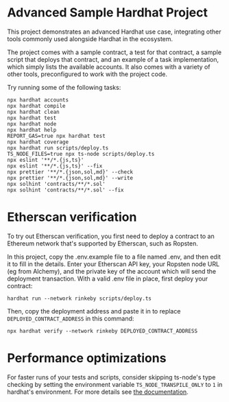 # Advanced Sample Hardhat Project

This project demonstrates an advanced Hardhat use case, integrating other
tools commonly used alongside Hardhat in the ecosystem.

The project comes with a sample contract, a test for that contract, a
sample script that deploys that contract, and an example of a task
implementation, which simply lists the available accounts. It also comes
with a variety of other tools, preconfigured to work with the project code.

Try running some of the following tasks:

```shell
npx hardhat accounts
npx hardhat compile
npx hardhat clean
npx hardhat test
npx hardhat node
npx hardhat help
REPORT_GAS=true npx hardhat test
npx hardhat coverage
npx hardhat run scripts/deploy.ts
TS_NODE_FILES=true npx ts-node scripts/deploy.ts
npx eslint '**/*.{js,ts}'
npx eslint '**/*.{js,ts}' --fix
npx prettier '**/*.{json,sol,md}' --check
npx prettier '**/*.{json,sol,md}' --write
npx solhint 'contracts/**/*.sol'
npx solhint 'contracts/**/*.sol' --fix
```

# Etherscan verification

To try out Etherscan verification, you first need to deploy a contract to
an Ethereum network that's supported by Etherscan, such as Ropsten.

In this project, copy the .env.example file to a file named .env, and then
edit it to fill in the details. Enter your Etherscan API key, your Ropsten
node URL (eg from Alchemy), and the private key of the account which will
send the deployment transaction. With a valid .env file in place, first
deploy your contract:

```shell
hardhat run --network rinkeby scripts/deploy.ts
```

Then, copy the deployment address and paste it in to replace
`DEPLOYED_CONTRACT_ADDRESS` in this command:

```shell
npx hardhat verify --network rinkeby DEPLOYED_CONTRACT_ADDRESS
```

# Performance optimizations

For faster runs of your tests and scripts, consider skipping ts-node's type
checking by setting the environment variable `TS_NODE_TRANSPILE_ONLY` to
`1` in hardhat's environment. For more details see
[the documentation](https://hardhat.org/guides/typescript.html#performance-optimizations).
